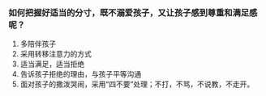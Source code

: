 ### 如何把握好适当的分寸，既不溺爱孩子，又让孩子感到尊重和满足感呢？
1. 多陪伴孩子
2. 采用转移注意力的方式
3. 适当满足，适当拒绝
4. 告诉孩子拒绝的理由，与孩子平等沟通
5. 面对孩子的撒泼哭闹，采用“四不要”处理；不打，不骂，不说教，不走开。